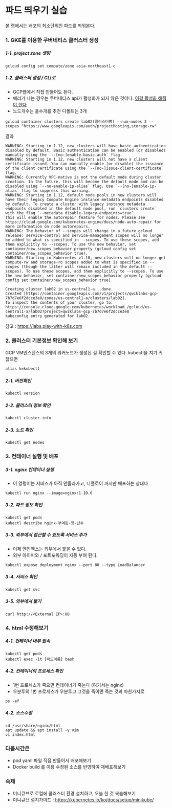 # 파드 띄우기 실습

본 랩에서는 배포의 최소단위인 파드를 띄워본다.

### 1. GKE를 이용한 쿠버네티스 클러스터 생성

##### 1-1. project zone 셋팅
```
gcloud config set compute/zone asia-northeast1-c
```


##### 1-2. 클러스터 생성 / CLI로 
- GCP웹에서 직접 만들어도 된다.
- 에러가 나는 경우는 쿠버네티스 api가 활성화가 되지 않은 것이다. [이걸 활성화 해줘야 한다](https://console.cloud.google.com/apis/library/container.googleapis.com?q=ku&id=1def4230-f361-4931-b386-576c62b90799&project=kube-study-234513&folder&organizationId&supportedpurview=project)
- 노드개수는 홀수개를 추천 디폴트는 3개
```
gcloud container clusters create lab02(클러스터명) --num-nodes 3 --scopes "https://www.googleapis.com/auth/projecthosting,storage-rw"
```

결과

```
WARNING: Starting in 1.12, new clusters will have basic authentication disabled by default. Basic authentication can be enabled (or disabled) manually using the `--[no-]enable-basic-auth` flag.
WARNING: Starting in 1.12, new clusters will not have a client certificate issued. You can manually enable (or disable) the issuance of the client certificate using the `--[no-]issue-client-certificate` flag.
WARNING: Currently VPC-native is not the default mode during cluster creation. In the future, this will become the default mode and can be disabled using `--no-enable-ip-alias` flag. Use `--[no-]enable-ip-alias` flag to suppress this warning.
WARNING: Starting in 1.12, default node pools in new clusters will have their legacy Compute Engine instance metadata endpoints disabled by default. To create a cluster with legacy instance metadata endpoints disabled in the default node pool, run `clusters create` with the flag `--metadata disable-legacy-endpoints=true`.
This will enable the autorepair feature for nodes. Please see https://cloud.google.com/kubernetes-engine/docs/node-auto-repair for more information on node autorepairs.
WARNING: The behavior of --scopes will change in a future gcloud release: service-control and service-management scopes will no longer be added to what is specified in --scopes. To use these scopes, add them explicitly to --scopes. To use the new behavior, set container/new_scopes_behavior property (gcloud config set container/new_scopes_behavior true).
WARNING: Starting in Kubernetes v1.10, new clusters will no longer get compute-rw and storage-ro scopes added to what is specified in --scopes (though the latter will remain included in the default --scopes). To use these scopes, add them explicitly to --scopes. To use the new behavior, set container/new_scopes_behavior property (gcloud config set container/new_scopes_behavior true).

Creating cluster lab02 in us-central1-a...done.
Created [https://container.googleapis.com/v1/projects/qwiklabs-gcp-7b7d7e6f2dcce3e8/zones/us-central1-a/clusters/lab02].
To inspect the contents of your cluster, go to: https://console.cloud.google.com/kubernetes/workload_/gcloud/us-central1-a/lab02?project=qwiklabs-gcp-7b7d7e6f2dcce3e8
kubeconfig entry generated for lab02.
```

참고 : https://labs.play-with-k8s.com

### 2. 클러스터 기본정보 확인해 보기
GCP VM인스턴스의 3개의 워커노드가 생성된 걸 확인할 수 있다.
kubectl을 치기 귀찮으면 
```
alias k=kubectl
```

##### 2-1. 버전확인
```
kubectl version
```

##### 2-2. 클러스터 정보 확인
```
kubectl cluster-info
```

##### 2-3. 노드 확인
```
kubectl get nodes
```

### 3. 컨테이너 실행 및 배포

##### 3-1. nginx 컨테이너 실행
- 이 명령어는 서비스가 아직 안올라가고, 디폴로이 까지만 배포하는 상태다
```
kubectl run nginx --image=nginx:1.10.0
```

##### 3-2. 파드 정보 확인
```
kubectl get pods
kubectl describe nginx-부여된-팟-난수
```

##### 3-3. 외부에서 접근할 수 있도록 서비스 추가
- 이제 엔진엑스는 외부에서 붙을 수 있다.
- 외부 아이피와 / 포트포워딩이 자동 부여 된다.
```
kubectl expose deployment nginx --port 80 --type LoadBalancer
```

##### 3-4. 서비스 확인
```
kubectl get svc
```

##### 3-5. 외부에서 붙기
```
curl http://<External IP>:80
```

### 4. html 수정해보기

##### 4-1. 컨테이너 내부 접속
```
kubectl get pods
kubectl exec -it [파드이름] bash
```

##### 4-2. 컨테이너의 프로세스 확인
- 1번 프로세스가 죽으면 컨테이너가 죽는다 (여기서는 nginx)
- 우분투의 1번 프로세스가 우분투고 그것을 죽이면 죽는 것과 마찬가지로
```
ps -ef
```

##### 4-2. 소스수정
```
cd /usr/share/nginx/html
apt update && apt install -y vim
vi index.html
```

### 다음시간은
- pod yaml 파일 직접 만들어서 배포해보기
- Docker build 를 이용 수정된 소스를 반영하여 재배포해보기

### 숙제
- 미니큐브로 로컬에 클러스터 환경 설치하고, 오늘 한 것 복습해보기
- 미니큐브 설치가이드 : https://kubernetes.io/ko/docs/setup/minikube/
